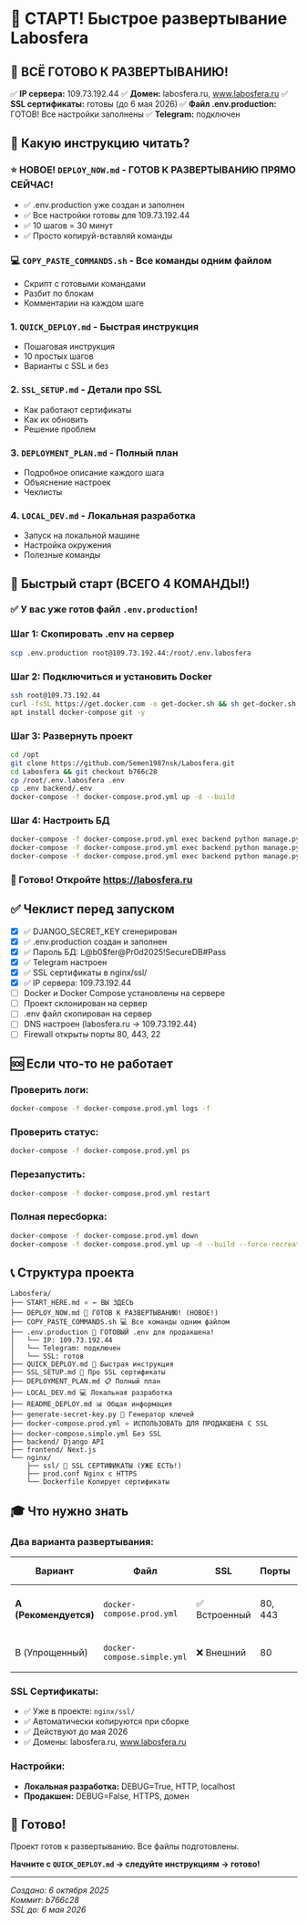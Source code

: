 # 🎯 СТАРТ! Быстрое развертывание Labosfera

## 🎉 ВСЁ ГОТОВО К РАЗВЕРТЫВАНИЮ!

✅ **IP сервера:** 109.73.192.44
✅ **Домен:** labosfera.ru, www.labosfera.ru
✅ **SSL сертификаты:** готовы (до 6 мая 2026)
✅ **Файл .env.production:** ГОТОВ! Все настройки заполнены
✅ **Telegram:** подключен

## 📖 Какую инструкцию читать?

### ⭐ **НОВОЕ! `DEPLOY_NOW.md`** - ГОТОВ К РАЗВЕРТЫВАНИЮ ПРЯМО СЕЙЧАС!
   - ✅ .env.production уже создан и заполнен
   - ✅ Все настройки готовы для 109.73.192.44
   - ✅ 10 шагов = 30 минут
   - ✅ Просто копируй-вставляй команды

### 💻 **`COPY_PASTE_COMMANDS.sh`** - Все команды одним файлом
   - Скрипт с готовыми командами
   - Разбит по блокам
   - Комментарии на каждом шаге

### 1. `QUICK_DEPLOY.md` - Быстрая инструкция
   - Пошаговая инструкция
   - 10 простых шагов
   - Варианты с SSL и без

### 2. `SSL_SETUP.md` - Детали про SSL
   - Как работают сертификаты
   - Как их обновить
   - Решение проблем

### 3. `DEPLOYMENT_PLAN.md` - Полный план
   - Подробное описание каждого шага
   - Объяснение настроек
   - Чеклисты

### 4. `LOCAL_DEV.md` - Локальная разработка
   - Запуск на локальной машине
   - Настройка окружения
   - Полезные команды

## 🚀 Быстрый старт (ВСЕГО 4 КОМАНДЫ!)

### ✅ У вас уже готов файл `.env.production`!

### Шаг 1: Скопировать .env на сервер

```bash
scp .env.production root@109.73.192.44:/root/.env.labosfera
```

### Шаг 2: Подключиться и установить Docker

```bash
ssh root@109.73.192.44
curl -fsSL https://get.docker.com -o get-docker.sh && sh get-docker.sh
apt install docker-compose git -y
```

### Шаг 3: Развернуть проект

```bash
cd /opt
git clone https://github.com/Semen1987nsk/Labosfera.git
cd Labosfera && git checkout b766c28
cp /root/.env.labosfera .env
cp .env backend/.env
docker-compose -f docker-compose.prod.yml up -d --build
```

### Шаг 4: Настроить БД

```bash
docker-compose -f docker-compose.prod.yml exec backend python manage.py migrate
docker-compose -f docker-compose.prod.yml exec backend python manage.py collectstatic --no-input
docker-compose -f docker-compose.prod.yml exec backend python manage.py createsuperuser
```

### 🎉 Готово! Откройте https://labosfera.ru

## ✅ Чеклист перед запуском

- [x] ✅ DJANGO_SECRET_KEY сгенерирован
- [x] ✅ .env.production создан и заполнен
- [x] ✅ Пароль БД: L@b0$fer@Pr0d2025!SecureDB#Pass
- [x] ✅ Telegram настроен
- [x] ✅ SSL сертификаты в nginx/ssl/
- [x] ✅ IP сервера: 109.73.192.44
- [ ] Docker и Docker Compose установлены на сервере
- [ ] Проект склонирован на сервер
- [ ] .env файл скопирован на сервер
- [ ] DNS настроен (labosfera.ru → 109.73.192.44)
- [ ] Firewall открыты порты 80, 443, 22

## 🆘 Если что-то не работает

### Проверить логи:
```bash
docker-compose -f docker-compose.prod.yml logs -f
```

### Проверить статус:
```bash
docker-compose -f docker-compose.prod.yml ps
```

### Перезапустить:
```bash
docker-compose -f docker-compose.prod.yml restart
```

### Полная пересборка:
```bash
docker-compose -f docker-compose.prod.yml down
docker-compose -f docker-compose.prod.yml up -d --build --force-recreate
```

## 📞 Структура проекта

```
Labosfera/
├── START_HERE.md ⭐ ← ВЫ ЗДЕСЬ
├── DEPLOY_NOW.md 🚀 ГОТОВ К РАЗВЕРТЫВАНИЮ! (НОВОЕ!)
├── COPY_PASTE_COMMANDS.sh 💻 Все команды одним файлом
├── .env.production 🔑 ГОТОВЫЙ .env для продакшена!
│   └── IP: 109.73.192.44
│   └── Telegram: подключен
│   └── SSL: готов
├── QUICK_DEPLOY.md 📖 Быстрая инструкция
├── SSL_SETUP.md 🔐 Про SSL сертификаты
├── DEPLOYMENT_PLAN.md 📋 Полный план
├── LOCAL_DEV.md 💻 Локальная разработка
├── README_DEPLOY.md 📊 Общая информация
├── generate-secret-key.py 🔑 Генератор ключей
├── docker-compose.prod.yml ⭐ ИСПОЛЬЗОВАТЬ ДЛЯ ПРОДАКШЕНА С SSL
├── docker-compose.simple.yml Без SSL
├── backend/ Django API
├── frontend/ Next.js
└── nginx/
    ├── ssl/ 🔐 SSL СЕРТИФИКАТЫ (УЖЕ ЕСТЬ!)
    ├── prod.conf Nginx с HTTPS
    └── Dockerfile Копирует сертификаты
```

## 🎓 Что нужно знать

### Два варианта развертывания:

| Вариант | Файл | SSL | Порты | Когда использовать |
|---------|------|-----|-------|-------------------|
| **A (Рекомендуется)** | `docker-compose.prod.yml` | ✅ Встроенный | 80, 443 | Полный контроль, готовые сертификаты |
| B (Упрощенный) | `docker-compose.simple.yml` | ❌ Внешний | 80 | SSL через панель хостинга |

### SSL Сертификаты:

- ✅ Уже в проекте: `nginx/ssl/`
- ✅ Автоматически копируются при сборке
- ✅ Действуют до мая 2026
- ✅ Домены: labosfera.ru, www.labosfera.ru

### Настройки:

- **Локальная разработка:** DEBUG=True, HTTP, localhost
- **Продакшен:** DEBUG=False, HTTPS, домен

## 🎉 Готово!

Проект готов к развертыванию. Все файлы подготовлены.

**Начните с `QUICK_DEPLOY.md` → следуйте инструкциям → готово!**

---

*Создано: 6 октября 2025*  
*Коммит: b766c28*  
*SSL до: 6 мая 2026*

